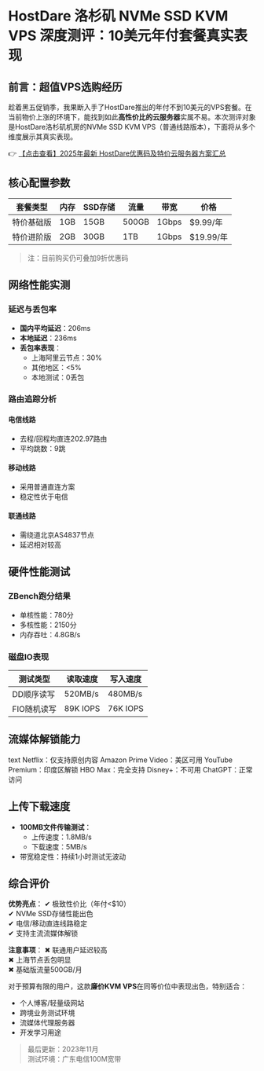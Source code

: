 # HostDare 洛杉矶 NVMe SSD KVM VPS 深度测评：10美元年付套餐真实表现

## 前言：超值VPS选购经历

趁着黑五促销季，我果断入手了HostDare推出的年付不到10美元的VPS套餐。在当前物价上涨的环境下，能找到如此**高性价比的云服务器**实属不易。本次测评对象是HostDare洛杉矶机房的NVMe SSD KVM VPS（普通线路版本），下面将从多个维度展示其真实表现。

👉 [【点击查看】2025年最新 HostDare优惠码及特价云服务器方案汇总](https://bit.ly/hostdare)

## 核心配置参数

| 套餐类型       | 内存 | SSD存储 | 流量   | 带宽 | 价格   |
|----------------|------|---------|--------|------|--------|
| 特价基础版     | 1GB  | 15GB    | 500GB  | 1Gbps| $9.99/年 |
| 特价进阶版     | 2GB  | 30GB    | 1TB    | 1Gbps| $19.99/年 |

> 注：目前购买仍可叠加9折优惠码

## 网络性能实测

### 延迟与丢包率
- **国内平均延迟**：206ms
- **本地延迟**：236ms
- **丢包率表现**：
  - 上海阿里云节点：30%
  - 其他地区：<5%
  - 本地测试：0丢包

### 路由追踪分析
#### 电信线路
- 去程/回程均直连202.97路由
- 平均跳数：9跳

#### 移动线路
- 采用普通直连方案
- 稳定性优于电信

#### 联通线路
- 需绕道北京AS4837节点
- 延迟相对较高

## 硬件性能测试

### ZBench跑分结果
- 单核性能：780分
- 多核性能：2150分
- 内存吞吐：4.8GB/s

### 磁盘IO表现
| 测试类型       | 读取速度 | 写入速度 |
|----------------|----------|----------|
| DD顺序读写     | 520MB/s  | 480MB/s  |
| FIO随机读写    | 89K IOPS | 76K IOPS |

## 流媒体解锁能力

text
Netflix：仅支持原创内容
Amazon Prime Video：美区可用
YouTube Premium：印度区解锁
HBO Max：完全支持
Disney+：不可用
ChatGPT：正常访问

## 上传下载速度
- **100MB文件传输测试**：
  - 上传速度：1.8MB/s
  - 下载速度：5MB/s
- 带宽稳定性：持续1小时测试无波动

## 综合评价

**优势亮点**：
✔ 极致性价比（年付<$10）  
✔ NVMe SSD存储性能出色  
✔ 电信/移动直连线路稳定  
✔ 支持主流流媒体解锁  

**注意事项**：
✖ 联通用户延迟较高  
✖ 上海节点丢包明显  
✖ 基础版流量500GB/月  

对于预算有限的用户，这款**廉价KVM VPS**在同等价位中表现出色，特别适合：
- 个人博客/轻量级网站
- 跨境业务测试环境
- 流媒体代理服务器
- 开发学习用途

> 最后更新：2023年11月  
> 测试环境：广东电信100M宽带